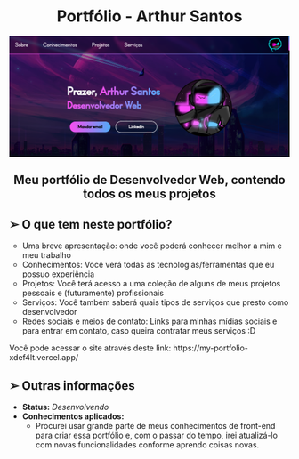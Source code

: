 <h1 align="center">Portfólio - Arthur Santos</h1>
<img src="./assets/imgs/pagina.png" align="center">
<h2 align="center">Meu portfólio de Desenvolvedor Web, contendo todos os meus projetos</h2>

<h2>➢ O que tem neste portfólio?</h2>

<ul type="circle">
    <li> Uma breve apresentação: onde você poderá conhecer melhor a mim e meu trabalho
    <li> Conhecimentos: Você verá todas as tecnologias/ferramentas que eu possuo experiência
    <li> Projetos: Você terá acesso a uma coleção de alguns de meus projetos pessoais e (futuramente) profissionais
    <li> Serviços: Você também saberá quais tipos de serviços que presto como desenvolvedor
    <li> Redes sociais e meios de contato: Links para minhas mídias sociais e para entrar em contato, caso queira contratar meus serviços :D
</ul>
<p> Você pode acessar o site através deste link: https://my-portfolio-xdef4lt.vercel.app/</p>

<h2> ➢ Outras informações</h2>
<ul>
    <li> <strong>Status:</strong> <em>Desenvolvendo</em>
    <li> <strong>Conhecimentos aplicados:</strong>
    <ul>
        <li> 
            Procurei usar grande parte de meus conhecimentos de front-end para criar essa
            portfólio e, com o passar do tempo, irei atualizá-lo com novas funcionalidades 
            conforme aprendo coisas novas.
        </li>
    </ul>
</ul>